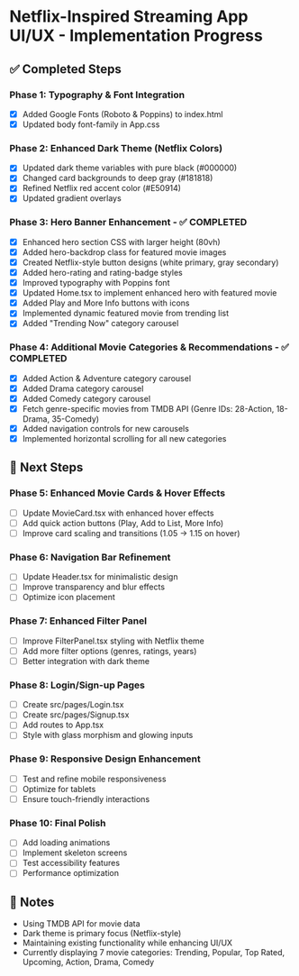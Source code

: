 # Netflix-Inspired Streaming App UI/UX - Implementation Progress

## ✅ Completed Steps

### Phase 1: Typography & Font Integration

- [x] Added Google Fonts (Roboto & Poppins) to index.html
- [x] Updated body font-family in App.css

### Phase 2: Enhanced Dark Theme (Netflix Colors)

- [x] Updated dark theme variables with pure black (#000000)
- [x] Changed card backgrounds to deep gray (#181818)
- [x] Refined Netflix red accent color (#E50914)
- [x] Updated gradient overlays

### Phase 3: Hero Banner Enhancement - ✅ COMPLETED

- [x] Enhanced hero section CSS with larger height (80vh)
- [x] Added hero-backdrop class for featured movie images
- [x] Created Netflix-style button designs (white primary, gray secondary)
- [x] Added hero-rating and rating-badge styles
- [x] Improved typography with Poppins font
- [x] Updated Home.tsx to implement enhanced hero with featured movie
- [x] Added Play and More Info buttons with icons
- [x] Implemented dynamic featured movie from trending list
- [x] Added "Trending Now" category carousel

### Phase 4: Additional Movie Categories & Recommendations - ✅ COMPLETED

- [x] Added Action & Adventure category carousel
- [x] Added Drama category carousel
- [x] Added Comedy category carousel
- [x] Fetch genre-specific movies from TMDB API (Genre IDs: 28-Action, 18-Drama, 35-Comedy)
- [x] Added navigation controls for new carousels
- [x] Implemented horizontal scrolling for all new categories

## 🔄 Next Steps

### Phase 5: Enhanced Movie Cards & Hover Effects

- [ ] Update MovieCard.tsx with enhanced hover effects
- [ ] Add quick action buttons (Play, Add to List, More Info)
- [ ] Improve card scaling and transitions (1.05 → 1.15 on hover)

### Phase 6: Navigation Bar Refinement

- [ ] Update Header.tsx for minimalistic design
- [ ] Improve transparency and blur effects
- [ ] Optimize icon placement

### Phase 7: Enhanced Filter Panel

- [ ] Improve FilterPanel.tsx styling with Netflix theme
- [ ] Add more filter options (genres, ratings, years)
- [ ] Better integration with dark theme

### Phase 8: Login/Sign-up Pages

- [ ] Create src/pages/Login.tsx
- [ ] Create src/pages/Signup.tsx
- [ ] Add routes to App.tsx
- [ ] Style with glass morphism and glowing inputs

### Phase 9: Responsive Design Enhancement

- [ ] Test and refine mobile responsiveness
- [ ] Optimize for tablets
- [ ] Ensure touch-friendly interactions

### Phase 10: Final Polish

- [ ] Add loading animations
- [ ] Implement skeleton screens
- [ ] Test accessibility features
- [ ] Performance optimization

## 📝 Notes

- Using TMDB API for movie data
- Dark theme is primary focus (Netflix-style)
- Maintaining existing functionality while enhancing UI/UX
- Currently displaying 7 movie categories: Trending, Popular, Top Rated, Upcoming, Action, Drama, Comedy
